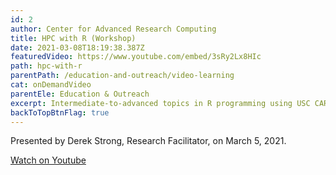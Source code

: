 ```yaml
---
id: 2
author: Center for Advanced Research Computing
title: HPC with R (Workshop)
date: 2021-03-08T18:19:38.387Z
featuredVideo: https://www.youtube.com/embed/3sRy2Lx8HIc
path: hpc-with-r
parentPath: /education-and-outreach/video-learning
cat: onDemandVideo
parentEle: Education & Outreach
excerpt: Intermediate-to-advanced topics in R programming using USC CARC's high-performance computing clusters. Recording of Introduction to R workshop (March 5, 2021).
backToTopBtnFlag: true
---
```


Presented by Derek Strong, Research Facilitator, on March 5, 2021.

[Watch on Youtube](https://www.youtube.com/watch?v=3sRy2Lx8HIc)
